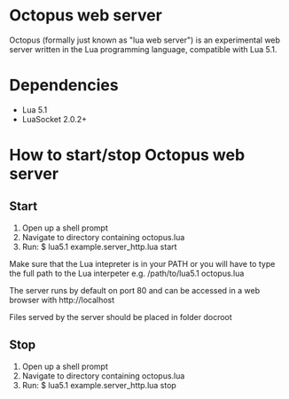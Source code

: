 # Octopus web server

Octopus (formally just known as "lua web server") is an experimental web server
written in the Lua programming language, compatible with Lua 5.1.


# Dependencies

* Lua 5.1
* LuaSocket 2.0.2+


# How to start/stop Octopus web server

## Start

1. Open up a shell prompt
2. Navigate to directory containing octopus.lua
3. Run: $ lua5.1 example.server_http.lua start

Make sure that the Lua intepreter is in your PATH
or you will have to type the full path to the Lua interpeter
e.g. /path/to/lua5.1 octopus.lua

The server runs by default on port 80 and can be accessed in
a web browser with http://localhost

Files served by the server should be placed in folder docroot

## Stop

1. Open up a shell prompt
2. Navigate to directory containing octopus.lua
3. Run: $ lua5.1 example.server_http.lua stop
